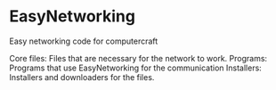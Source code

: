 EasyNetworking
==============

Easy networking code for computercraft

Core files:
Files that are necessary for the network to work.
Programs:
Programs that use EasyNetworking for the communication
Installers:
Installers and downloaders for the files.
